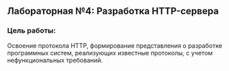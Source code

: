 ## Лабораторная №4: Разработка HTTP-сервера

### Цель работы:

Освоение протокола HTTP, формирование представления о разработке программных систем, реализующих известные протоколы, с учетом нефункциональных требований.
